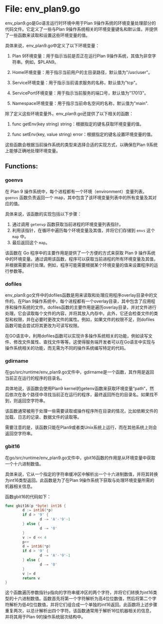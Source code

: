 # File: env_plan9.go

env_plan9.go是Go语言运行时环境中用于Plan 9操作系统的环境变量处理部分的代码文件。它定义了一些与Plan 9操作系统相关的环境变量键名和默认值，并提供了一些函数来读取和设置这些环境变量的值。

具体来说，env_plan9.go中定义了以下环境变量：

1. Plan 9环境变量：用于指示当前是否正在运行Plan 9操作系统，其值为非空字符串。例如，$PLAN9。

2. Home环境变量：用于指示当前用户的主目录路径，默认值为"/usr/user"。

3. Service环境变量：用于指示当前请求服务的名称，默认值为"tcp"。

4. ServicePort环境变量：用于指示当前服务的端口号，默认值为"17013"。

5. Namespace环境变量：用于指示当前命名空间的名称，默认值为"main".

除了定义这些环境变量外，env_plan9.go还提供了以下相关的函数：

1. func getEnv(key string) string：根据指定的键名获取环境变量的值。

2. func setEnv(key, value string) error：根据指定的键名设置环境变量的值。

这些函数会根据当前操作系统的类型来选择合适的实现方式，以确保在Plan 9系统上能够正确地处理环境变量。

## Functions:

### goenvs

在 Plan 9 操作系统中，每个进程都有一个环境（environment）变量列表。`goenvs` 函数负责返回一个 map，其中包含了该环境变量列表中的所有变量及其对应的值。

具体来说，该函数的实现包括以下步骤：

1. 通过调用 `getenvp` 函数获取当前进程的环境变量列表指针。
2. 利用该指针，在循环中遍历每个环境变量及其值，并将它们存储到 `envs` 这个 `map` 中。
3. 最后返回这个 `map`。

该函数在 Go 程序中的主要作用是提供了一个方便的方式来获取 Plan 9 操作系统中的环境变量。通过调用该函数，程序可以获取当前进程的所有环境变量及其值，并根据需要进行处理。例如，程序可能需要根据某个环境变量的值来设置程序的运行参数等。



### dofiles

env_plan9.go文件中的dofiles函数是用来读取和处理应用程序overlay目录中的文件的。在Plan 9操作系统中，每个进程都有一个overlay目录，其中包含了应用程序和操作系统的文件。dofiles函数的主要作用是遍历overlay目录，并对文件进行处理。它会读取每个文件的内容，并将其放入内存中。此外，它还会检查文件的类型和权限，并在必要时更改文件的属性。例如，如果文件的权限不足，则dofiles函数可能会尝试将其更改为可读写权限。 

在GO语言中，利用dofiles函数可以实现许多操作系统相关的功能，例如读写文件、修改文件属性、查找文件等等。这使得服务端开发者可以在Go语言中实现与操作系统相关的功能，而无需为不同的操作系统编写特定的代码。



### gdirname

在go/src/runtime/env_plan9.go文件中，gdirname是一个函数，其作用是返回当前正在运行的程序的目录名。

具体地说，该函数会使用Plan9 kernel的getenv函数来获取环境变量“path”，然后依次在各个路径中寻找当前正在运行的程序，最终返回所在的目录名。如果找不到，则返回空字符串。

该函数通常被用于处理一些需要读取或操作程序所在目录的情况，比如依赖文件的加载、日志的记录、数据文件的读取等。

需要注意的是，该函数只能在Plan9或者类Unix系统上运行，而在其他系统上则会返回空字符串。



### gbit16

在go/src/runtime/env_plan9.go文件中，gbit16函数的作用是从环境变量中获取一个十六进制数值。

具体来说，它从一个指定的字符串缓冲区中解析出一个十六进制数值，并将其转换为int16类型返回。此函数是为了在Plan 9操作系统下获取与处理环境变量所需的机器相关信息。

函数gbit16的代码如下：

```go
func gbit16(p *byte) int16 {
        d := int16(*p)
        if d > '9' {
                d -= 'A'-'9'-1
        } else {
                d -= '0'
        }
        v := d << 4
        p++
        d = int16(*p)
        if d > '9' {
                d -= 'A'-'9'-1
        } else {
                d -= '0'
        }
        v |= d
        return v
}
```

这个函数遍历参数指针p指向的字符串缓冲区的两个字符，并将它们转换为int16类型的十六进制数值。函数首先将第一个字符解析为高4位位数值，然后将第二个字符解析为低4位位数值，并将它们组合成一个单独的int16返回。此函数将上述步骤重复两次，以总计解析出四个字符。该函数通常用于解析16位机器相关的信息，并将其用于Plan 9的操作系统层次结构中。



